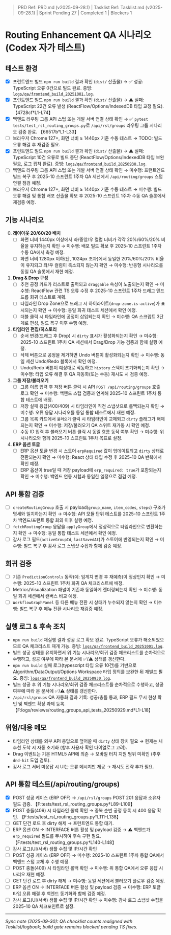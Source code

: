 ﻿> PRD Ref: PRD.md (v2025-09-28.1) | Tasklist Ref: Tasklist.md (v2025-09-28.1) | Sprint Pending 27 | Completed 1 | Blockers 1

# Routing Enhancement QA 시나리오 (Codex 자가 테스트)

## 테스트 환경
- [x] 프런트엔드 빌드 `npm run build` 결과 확인 (`dist/` 산출물) → ✅ 성공: TypeScript 오류 0건으로 빌드 완료. 증빙: [`logs/qa/frontend_build_20251001.log`](../../logs/qa/frontend_build_20251001.log).
- [x] 프런트엔드 빌드 `npm run build` 결과 확인 (`dist/` 산출물) → ⚠️ 실패: TypeScript 22건 오류 발생 (ReactFlow/Options/IndexedDB 타입 교정 필요). 【4728cf†L1-L74】
- [x] 백엔드 라우팅 그룹 API 스텁 또는 개발 서버 연결 상태 확인 → ✅ `pytest tests/test_rsl_routing_groups.py`로 `/api/rsl/groups` 라우팅 그룹 시나리오 검증 완료. 【66517b†L1-L33】
- [ ] 브라우저 Chrome 127+, 화면 너비 ≥ 1440px 기준 수동 테스트 → TODO: 빌드 오류 해결 후 재검증 필요.
- [x] 프런트엔드 빌드 `npm run build` 결과 확인 (`dist/` 산출물) → ⚠️ 실패: TypeScript 10건 오류로 빌드 중단 (ReactFlow/Options/IndexedDB 타입 보완 필요, 로그 캡처 완료). 증빙: [`logs/qa/frontend_build_20250930.log`](../../logs/qa/frontend_build_20250930.log).
- [ ] 백엔드 라우팅 그룹 API 스텁 또는 개발 서버 연결 상태 확인 → 미수행: 프런트엔드 빌드 복구 후 2025-10 스프린트 1주차 QA 세션에서 `/api/routing/groups` 스텁 연결 점검 예정.
- [ ] 브라우저 Chrome 127+, 화면 너비 ≥ 1440px 기준 수동 테스트 → 미수행: 빌드 오류 해결 및 통합 배포 산출물 확보 후 2025-10 스프린트 1주차 수동 QA 슬롯에서 재검증 예정.

## 기능 시나리오
0. **레이아웃 20/60/20 배치**
   - [ ] 화면 너비 1440px 이상에서 좌/중앙/우 컬럼 너비가 각각 20%/60%/20% 비율을 유지하는지 확인 → 미수행: 배포 빌드 확보 후 2025-10 스프린트 1주차 수동 QA에서 측정 예정.
   - [ ] 화면 너비 1280px 이하(단, 1024px 초과)에서 동일한 20%/60%/20% 비율이 유지되고 좌/우 컬럼이 축소되지 않는지 확인 → 미수행: 반응형 시나리오를 동일 QA 슬롯에서 재현 예정.
1. **Drag & Drop 구성**
   - [ ] 추천 공정 카드가 리스트로 출력되고 `draggable` 속성이 노출되는지 확인 → 미수행: ReactFlow 관련 TS 오류 수정 후 2025-10 스프린트 1주차 드래그 앤드 드롭 회귀 테스트로 계획.
   - [ ] 타임라인 Drop Zone으로 드래그 시 하이라이트(`drop-zone.is-active`)가 표시되는지 확인 → 미수행: 동일 회귀 테스트 세션에서 확인 예정.
   - [ ] 더블 클릭 시 타임라인에 공정이 삽입되는지 확인 → 미수행: QA 스크립트 3단계로 편성, 빌드 복구 이후 수행 예정.
2. **타임라인 편집/히스토리**
   - [ ] 순서 변경(드래그 후 Drop) 시 `dirty` 표시가 활성화되는지 확인 → 미수행: 2025-10 스프린트 1주차 QA 세션에서 Drag/Drop 기능 검증과 함께 실행 예정.
   - [ ] 삭제 버튼으로 공정을 제거하면 Undo 버튼이 활성화되는지 확인 → 미수행: 동일 세션 Undo/Redo 블록에서 확인 예정.
   - [ ] Undo/Redo 버튼이 예상대로 작동하고 `history` 스택이 초기화되는지 확인 → 미수행: 타입 오류 해결 후 QA 자동화(또는 수동) 재시도 시 검증 예정.
3. **그룹 저장/불러오기**
   - [ ] 그룹 이름 입력 후 저장 버튼 클릭 시 API `POST /api/routing/groups` 호출 로그 확인 → 미수행: 백엔드 스텁 검증과 연계해 2025-10 스프린트 1주차 통합 테스트에 배정.
   - [ ] 저장 실패 응답(400/409) 시 타임라인이 직전 스냅샷으로 롤백되는지 확인 → 미수행: 오류 응답 시나리오를 동일 통합 테스트에서 재현 예정.
   - [ ] 그룹 목록 카드에서 `불러오기` 클릭 시 타임라인이 교체되고 `dirty` 플래그가 해제되는지 확인 → 미수행: 저장/불러오기 QA 스위트 재가동 시 확인 예정.
   - [ ] 수동 ID 입력 후 불러오기 버튼 클릭 시 동일 흐름 동작 여부 확인 → 미수행: 위 시나리오와 함께 2025-10 스프린트 1주차 목표로 설정.
4. **ERP 옵션 토글**
   - [ ] ERP 옵션 토글 변경 시 스토어 `erpRequired` 값이 업데이트되고 `dirty` 상태로 전환되는지 확인 → 미수행: React 상태 타입 수정 후 2025-10 QA 반복에서 확인 예정.
   - [ ] ERP 옵션이 true일 때 저장 payload에 `erp_required: true`가 포함되는지 확인 → 미수행: 백엔드 연동 시험과 동일한 일정으로 점검 예정.

## API 통합 검증
- [ ] `createRoutingGroup` 호출 시 payload(`group_name`, `item_codes`, `steps`) 구조가 명세와 일치하는지 확인 → 미수행: API 모듈 단위 테스트를 2025-10 스프린트 1주차 백엔드/프런트 통합 회의 이후 실행 예정.
- [ ] `fetchRoutingGroup` 응답을 `applyGroup`에서 정상적으로 타임라인으로 변환하는지 확인 → 미수행: 동일 통합 테스트 세션에서 확인 예정.
- [ ] 감사 로그 필드(`activeGroupId`, `lastSavedAt`)가 스토어에 반영되는지 확인 → 미수행: 빌드 복구 후 감사 로그 스냅샷 수집과 함께 검증 예정.

## 회귀 검증
- [ ] 기존 `PredictionControls` 동작(예: 임계치 변경 후 재예측)이 정상인지 확인 → 미수행: 2025-10 스프린트 1주차 회귀 QA 체크리스트에 배정.
- [ ] Metrics/Visualization 패널이 기존과 동일하게 렌더링되는지 확인 → 미수행: 동일 회귀 세션에서 캔버스 비교 예정.
- [ ] `WorkflowGraphPanel` 등 다른 메뉴 전환 시 상태가 누수되지 않는지 확인 → 미수행: 빌드 복구 후 메뉴 전환 시나리오 재검증 예정.

## 실행 로그 & 후속 조치

- `npm run build` 재실행 결과 성공 로그 확보 완료. TypeScript 오류가 해소되었으므로 QA 체크리스트 재개 가능. 증빙: [`logs/qa/frontend_build_20251001.log`](../../logs/qa/frontend_build_20251001.log).
- 빌드 성공 상태를 유지하면서 위 기능 시나리오/회귀 검증 체크리스트를 순차적으로 수행하고, 성공 여부에 따라 본 문서에 ✅/⚠️ 상태를 갱신한다.
- `npm run build` 실패 로그(typescript 타입 오류 10건)를 기반으로 Algorithm/DataOutput/Options Workspace 타입 정의를 보완한 뒤 재빌드 필요. 증빙: [`logs/qa/frontend_build_20250930.log`](../../logs/qa/frontend_build_20250930.log).
- 빌드 성공 후 위 기능 시나리오/회귀 검증 체크리스트를 순차적으로 수행하고, 성공 여부에 따라 본 문서에 ✅/⚠️ 상태를 갱신한다.
- `/api/rsl/groups` QA 자동화 결과 기록: 성공/충돌 통과, ERP 필드 무시 현상 확인 및 백엔드 확장 과제 등록. 【F:logs/reviews/routing_groups_api_tests_20250929.md†L1-L18】


## 위험/대응 메모
- 타임라인 상태를 외부 API 응답으로 덮어쓸 때 `dirty` 상태 장치 필요 → 현재는 새 추천 도착 시 자동 초기화 (향후 사용자 확인 다이얼로그 고려).
- Drag 이벤트는 기본 HTML5 API에 의존 → 모바일 터치 지원 범위 미확인 (추후 `dnd-kit` 도입 검토).
- 감사 로그 서버 미응답 시 UI는 오류 메시지만 제공 → 재시도 전략 추가 필요.

## API 통합 테스트(/api/routing/groups)

- [x] POST 성공 케이스 (ERP OFF) → `/api/rsl/groups` POST 201 응답과 소유자 필드 검증. 【F:tests/test_rsl_routing_groups.py†L89-L109】
- [x] POST 충돌(409) 시 타임라인 롤백 확인 → 중복 순번 공정 등록 시 400 응답 확인. 【F:tests/test_rsl_routing_groups.py†L111-L138】
- [ ] GET 단건 로드 후 dirty 해제 → 프런트엔드 통합 대기.
- [ ] ERP 옵션 ON → INTERFACE 버튼 활성 및 payload 검증 → ⚠️ 백엔드가 `erp_required` 필드를 무시하여 후속 구현 필요. 【F:tests/test_rsl_routing_groups.py†L140-L148】
- [ ] 감사 로그(UI/서버) 샘플 수집 및 IP/시간 확인
- [ ] POST 성공 케이스 (ERP OFF) → 미수행: 2025-10 스프린트 1주차 통합 QA에서 백엔드 스텁 교체 후 수행 예정.
- [ ] POST 충돌(409) 시 타임라인 롤백 확인 → 미수행: 위 통합 QA에서 오류 응답 시나리오 재현 예정.
- [ ] GET 단건 로드 후 dirty 해제 → 미수행: 동일 세션에서 불러오기 플로우 검증 예정.
- [ ] ERP 옵션 ON → INTERFACE 버튼 활성 및 payload 검증 → 미수행: ERP 토글 타입 오류 해결 후 백엔드 동기화와 함께 검증 예정.
- [ ] 감사 로그(UI/서버) 샘플 수집 및 IP/시간 확인 → 미수행: 감사 로그 스냅샷 수집을 2025-10 QA 체크포인트로 설정.

---
_Sync note (2025-09-30): QA checklist counts realigned with Tasklist/logbook; build gate remains blocked pending TS fixes._

